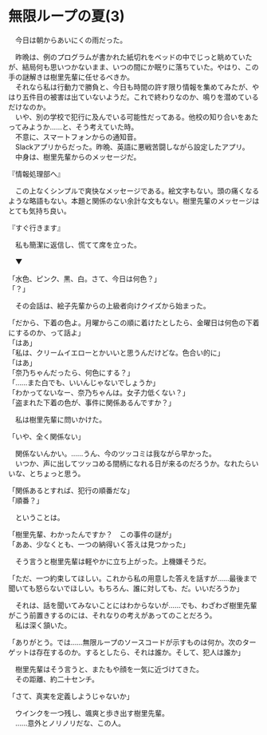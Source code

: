 # 無限ループの夏(3)

　今日は朝からあいにくの雨だった。

　昨晩は、例のプログラムが書かれた紙切れをベッドの中でじっと眺めていたが、結局何も思いつかないまま、いつの間にか眠りに落ちていた。やはり、この手の謎解きは樹里先輩に任せるべきか。  
　それなら私は行動力で勝負と、今日も時間の許す限り情報を集めてみたが、やはり五件目の被害は出ていないようだ。これで終わりなのか、鳴りを潜めているだけなのか。  
　いや、別の学校で犯行に及んでいる可能性だってある。他校の知り合いをあたってみようか……と、そう考えていた時。  
　不意に、スマートフォンからの通知音。  
　Slackアプリからだった。昨晩、英語に悪戦苦闘しながら設定したアプリ。  
　中身は、樹里先輩からのメッセージだ。

『情報処理部へ』

　この上なくシンプルで爽快なメッセージである。絵文字もない。頭の痛くなるような略語もない。本題と関係のない余計な文もない。樹里先輩のメッセージはとても気持ち良い。

『すぐ行きます』

　私も簡潔に返信し、慌てて席を立った。

　▼

「水色、ピンク、黒、白。さて、今日は何色？」  
「？」

　その会話は、絵子先輩からの上級者向けクイズから始まった。

「だから、下着の色よ。月曜からこの順に着けたとしたら、金曜日は何色の下着にするのか、って話よ」  
「はあ」  
「私は、クリームイエローとかいいと思うんだけどな。色合い的に」  
「はあ」  
「奈乃ちゃんだったら、何色にする？」  
「……また白でも、いいんじゃないでしょうか」  
「わかってないなー、奈乃ちゃんは。女子力低くない？」  
「盗まれた下着の色が、事件に関係あるんですか？」

　私は樹里先輩に問いかけた。

「いや、全く関係ない」

　関係ないんかい。……うん、今のツッコミは我ながら早かった。  
　いつか、声に出してツッコめる間柄になれる日が来るのだろうか。なれたらいいな、とちょっと思う。

「関係あるとすれば、犯行の順番だな」  
「順番？」

　ということは。

「樹里先輩、わかったんですか？　この事件の謎が」  
「ああ、少なくとも、一つの納得いく答えは見つかった」

　そう言うと樹里先輩は軽やかに立ち上がった。上機嫌そうだ。

「ただ、一つ約束してほしい。これから私の用意した答えを話すが……最後まで聞いても怒らないでほしい。もちろん、誰に対しても、だ。いいだろうか」

　それは、話を聞いてみないことにはわからないが……でも、わざわざ樹里先輩がこう前置きするのには、それなりの考えがあってのことだろう。  
　私は深く頷いた。

「ありがとう。では……無限ループのソースコードが示すものは何か。次のターゲットは存在するのか。するとしたら、それは誰か。そして、犯人は誰か」

　樹里先輩はそう言うと、またもや顔を一気に近づけてきた。  
　その距離、約二十センチ。

「さて、真実を定義しようじゃないか」

　ウインクを一つ残し、颯爽と歩き出す樹里先輩。  
　……意外とノリノリだな、この人。